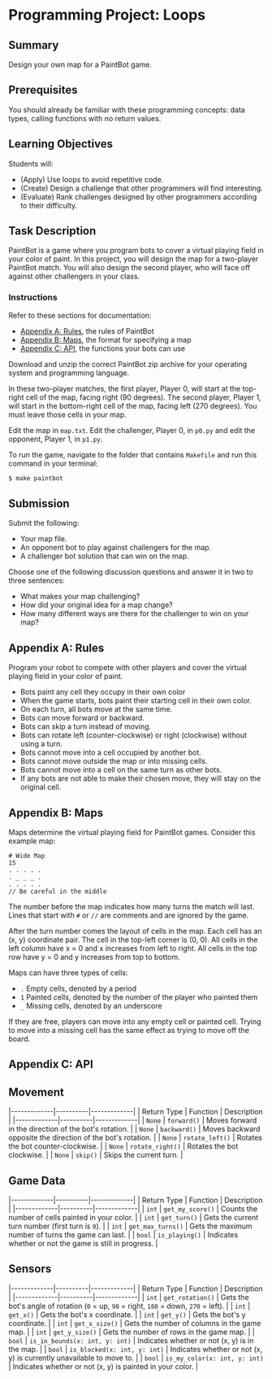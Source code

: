 # Programming Project: Loops

## Summary

Design your own map for a PaintBot game.

## Prerequisites

You should already be familiar with these programming concepts: data types, calling functions with no return values.

## Learning Objectives

Students will:

- (Apply) Use loops to avoid repetitive code.
- (Create) Design a challenge that other programmers will find interesting.
- (Evaluate) Rank challenges designed by other programmers according to their difficulty.

## Task Description

PaintBot is a game where you program bots to cover a virtual playing field in your color of paint. In this project, you will design the map for a two-player PaintBot match. You will also design the second player, who will face off against other challengers in your class.

### Instructions

Refer to these sections for documentation:

- [Appendix A: Rules](#appendix-a-rules), the rules of PaintBot
- [Appendix B: Maps](#appendix-b-maps), the format for specifying a map
- [Appendix C: API](#appendix-c-api), the functions your bots can use

Download and unzip the correct PaintBot zip archive for your operating system and programming language.

In these two-player matches, the first player, Player 0, will start at the top-right cell of the map, facing right (90 degrees). The second player, Player 1, will start in the bottom-right cell of the map, facing left (270 degrees). You must leave those cells in your map.

Edit the map in `map.txt`. Edit the challenger, Player 0, in `p0.py` and edit the opponent, Player 1, in `p1.py`.

To run the game, navigate to the folder that contains `Makefile` and run this command in your terminal:

```bash
$ make paintbot
```

## Submission

Submit the following:

- Your map file.
- An opponent bot to play against challengers for the map.
- A challenger bot solution that can win on the map.

Choose one of the following discussion questions and answer it in two to three sentences:

- What makes your map challenging?
- How did your original idea for a map change?
- How many different ways are there for the challenger to win on your map?

## Appendix A: Rules

Program your robot to compete with other players and cover the virtual playing field in your color of paint.

- Bots paint any cell they occupy in their own color
- When the game starts, bots paint their starting cell in their own color.
- On each turn, all bots move at the same time.
- Bots can move forward or backward.
- Bots can skip a turn instead of moving.
- Bots can rotate left (counter-clockwise) or right (clockwise) without using a turn.
- Bots cannot move into a cell occupied by another bot.
- Bots cannot move outside the map or into missing cells.
- Bots cannot move into a cell on the same turn as other bots.
- If any bots are not able to make their chosen move, they will stay on the original cell.

## Appendix B: Maps

Maps determine the virtual playing field for PaintBot games. Consider this example map:

```
# Wide Map
15
. . . . .
. _ _ _ .
. . . . .
// Be careful in the middle
```

The number before the map indicates how many turns the match will last. Lines that start with `#` or `//` are comments and are ignored by the game.

After the turn number comes the layout of cells in the map. Each cell has an (x, y) coordinate pair. The cell in the top-left corner is (0, 0). All cells in the left column have x = 0 and x increases from left to right. All cells in the top row have y = 0 and y increases from top to bottom.

Maps can have three types of cells:

- `.` Empty cells, denoted by a period
- `1` Painted cells, denoted by the number of the player who painted them
- `_` Missing cells, denoted by an underscore

If they are free, players can move into any empty cell or painted cell. Trying to move into a missing cell has the same effect as trying to move off the board.

## Appendix C: API

## Movement

|-------------|----------|-------------|
| Return Type | Function | Description |
|-------------|----------|-------------|
| `None` | `forward()` | Moves forward in the direction of the bot's rotation. |
| `None` | `backward()` | Moves backward opposite the direction of the bot's rotation. |
| `None` | `rotate_left()` | Rotates the bot counter-clockwise. |
| `None` | `rotate_right()` | Rotates the bot clockwise. |
| `None` | `skip()` | Skips the current turn. |


## Game Data

|-------------|----------|-------------|
| Return Type | Function | Description |
|-------------|----------|-------------|
| `int` | `get_my_score()` | Counts the number of cells painted in your color. |
| `int` | `get_turn()` | Gets the current turn number (first turn is `0`). |
| `int` | `get_max_turns()` | Gets the maximum number of turns the game can last. |
| `bool` | `is_playing()` | Indicates whether or not the game is still in progress. |

## Sensors

|-------------|----------|-------------|
| Return Type | Function | Description |
|-------------|----------|-------------|
| `int` | `get_rotation()` | Gets the bot's angle of rotation (`0` = up, `90` = right, `180` = down, `270` = left). |
| `int` | `get_x()` | Gets the bot's x coordinate. |
| `int` | `get_y()` | Gets the bot's y coordinate. |
| `int` | `get_x_size()` | Gets the number of columns in the game map. |
| `int` | `get_y_size()` | Gets the number of rows in the game map. |
| `bool` | `is_in_bounds(x: int, y: int)` | Indicates whether or not (x, y) is in the map. |
| `bool` | `is_blocked(x: int, y: int)` | Indicates whether or not (x, y) is currently unavailable to move to. |
| `bool` | `is_my_color(x: int, y: int)` | Indicates whether or not (x, y) is painted in your color. |
